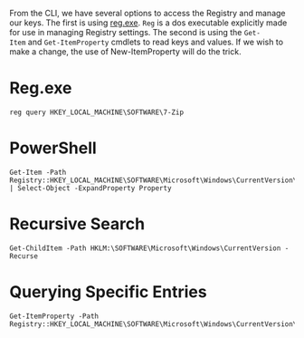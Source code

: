 From the CLI, we have several options to access the Registry and manage our keys. The first is using [reg.exe](https://learn.microsoft.com/en-us/windows-server/administration/windows-commands/reg). `Reg` is a dos executable explicitly made for use in managing Registry settings. The second is using the `Get-Item` and `Get-ItemProperty` cmdlets to read keys and values. If we wish to make a change, the use of New-ItemProperty will do the trick.


# Reg.exe 

```powershell-session
reg query HKEY_LOCAL_MACHINE\SOFTWARE\7-Zip
```

# PowerShell 

```powershell-session
Get-Item -Path Registry::HKEY_LOCAL_MACHINE\SOFTWARE\Microsoft\Windows\CurrentVersion\Run | Select-Object -ExpandProperty Property  
```


# Recursive Search 

```powershell-session
Get-ChildItem -Path HKLM:\SOFTWARE\Microsoft\Windows\CurrentVersion -Recurse
```


# Querying Specific Entries

```powershell-session
Get-ItemProperty -Path Registry::HKEY_LOCAL_MACHINE\SOFTWARE\Microsoft\Windows\CurrentVersion\Run
```

